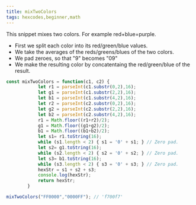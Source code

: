 ```yaml
---
title: mixTwoColors
tags: hexcodes,beginner,math
---
```


This snippet mixes two colors. For example red+blue=purple.

- First we split each color into its red/green/blue values.
- We take the averages of the reds/greens/blues of the two colors.
- We pad zeroes, so that "9" becomes "09"
- We make the resulting color by concatentaing the red/green/blue of the result.

```js
const mixTwoColors = function(c1, c2) {
            let r1 = parseInt(c1.substr(0,2),16);
            let g1 = parseInt(c1.substr(2,2),16);
            let b1 = parseInt(c1.substr(4,2),16);
            let r2 = parseInt(c2.substr(0,2),16);
            let g2 = parseInt(c2.substr(2,2),16);
            let b2 = parseInt(c2.substr(4,2),16);
            r1 = Math.floor((r1+r2)/2);
            g1 = Math.floor((g1+g2)/2);
            b1 = Math.floor((b1+b2)/2);
            let s1= r1.toString(16);
            while (s1.length < 2) { s1 = '0' + s1; } // Zero pad.
            let s2= g1.toString(16);
            while (s2.length < 2) { s2 = '0' + s2; } // Zero pad.
            let s3= b1.toString(16);
            while (s3.length < 2) { s3 = '0' + s3; } // Zero pad.
            hexStr = s1 + s2 + s3;
            console.log(hexStr);
            return hexStr;  
        }
```

```js
mixTwoColors("FF0000","0000FF"); // 'f700f7'
```
